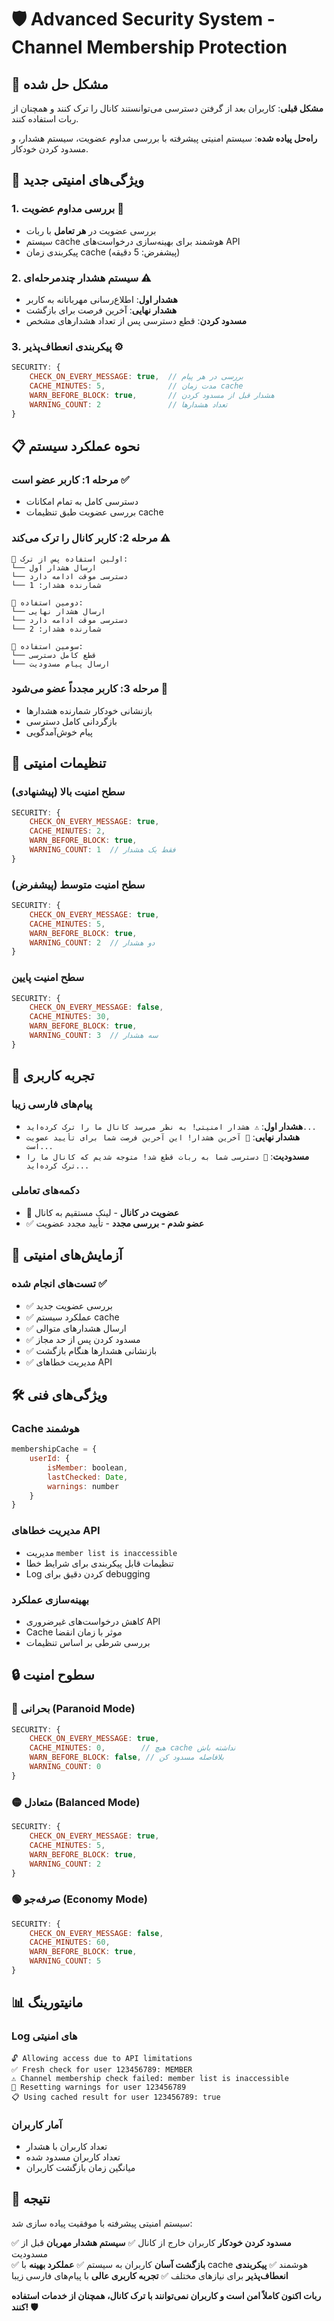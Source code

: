 # 🛡️ Advanced Security System - Channel Membership Protection

## 🎯 مشکل حل شده
**مشکل قبلی**: کاربران بعد از گرفتن دسترسی می‌توانستند کانال را ترک کنند و همچنان از ربات استفاده کنند.

**راه‌حل پیاده شده**: سیستم امنیتی پیشرفته با بررسی مداوم عضویت، سیستم هشدار، و مسدود کردن خودکار.

## 🚀 ویژگی‌های امنیتی جدید

### 1. **بررسی مداوم عضویت** 🔄
- بررسی عضویت در **هر تعامل** با ربات
- سیستم cache هوشمند برای بهینه‌سازی درخواست‌های API
- پیکربندی زمان cache (پیشفرض: 5 دقیقه)

### 2. **سیستم هشدار چندمرحله‌ای** ⚠️
- **هشدار اول**: اطلاع‌رسانی مهربانانه به کاربر
- **هشدار نهایی**: آخرین فرصت برای بازگشت
- **مسدود کردن**: قطع دسترسی پس از تعداد هشدارهای مشخص

### 3. **پیکربندی انعطاف‌پذیر** ⚙️
```javascript
SECURITY: {
    CHECK_ON_EVERY_MESSAGE: true,  // بررسی در هر پیام
    CACHE_MINUTES: 5,              // مدت زمان cache
    WARN_BEFORE_BLOCK: true,       // هشدار قبل از مسدود کردن
    WARNING_COUNT: 2               // تعداد هشدارها
}
```

## 📋 نحوه عملکرد سیستم

### مرحله 1: کاربر عضو است ✅
- دسترسی کامل به تمام امکانات
- بررسی عضویت طبق تنظیمات cache

### مرحله 2: کاربر کانال را ترک می‌کند ⚠️
```
🚨 اولین استفاده پس از ترک:
└── ارسال هشدار اول
└── دسترسی موقت ادامه دارد
└── شمارنده هشدار: 1

🚨 دومین استفاده:
└── ارسال هشدار نهایی
└── دسترسی موقت ادامه دارد  
└── شمارنده هشدار: 2

🔴 سومین استفاده:
└── قطع کامل دسترسی
└── ارسال پیام مسدودیت
```

### مرحله 3: کاربر مجدداً عضو می‌شود 🎉
- بازنشانی خودکار شمارنده هشدارها
- بازگردانی کامل دسترسی
- پیام خوش‌آمدگویی

## 🔧 تنظیمات امنیتی

### سطح امنیت بالا (پیشنهادی)
```javascript
SECURITY: {
    CHECK_ON_EVERY_MESSAGE: true,
    CACHE_MINUTES: 2,
    WARN_BEFORE_BLOCK: true,
    WARNING_COUNT: 1  // فقط یک هشدار
}
```

### سطح امنیت متوسط (پیشفرض)
```javascript
SECURITY: {
    CHECK_ON_EVERY_MESSAGE: true,
    CACHE_MINUTES: 5,
    WARN_BEFORE_BLOCK: true,
    WARNING_COUNT: 2  // دو هشدار
}
```

### سطح امنیت پایین
```javascript
SECURITY: {
    CHECK_ON_EVERY_MESSAGE: false,
    CACHE_MINUTES: 30,
    WARN_BEFORE_BLOCK: true,
    WARNING_COUNT: 3  // سه هشدار
}
```

## 📱 تجربه کاربری

### پیام‌های فارسی زیبا
- **هشدار اول**: `⚠️ هشدار امنیتی! به نظر می‌رسد کانال ما را ترک کرده‌اید...`
- **هشدار نهایی**: `🔴 آخرین هشدار! این آخرین فرصت شما برای تأیید عضویت است...`
- **مسدودیت**: `🚫 دسترسی شما به ربات قطع شد! متوجه شدیم که کانال ما را ترک کرده‌اید...`

### دکمه‌های تعاملی
- 🔗 **عضویت در کانال** - لینک مستقیم به کانال
- ✅ **عضو شدم - بررسی مجدد** - تأیید مجدد عضویت

## 🧪 آزمایش‌های امنیتی

### تست‌های انجام شده ✅
- ✅ بررسی عضویت جدید
- ✅ عملکرد سیستم cache
- ✅ ارسال هشدارهای متوالی
- ✅ مسدود کردن پس از حد مجاز
- ✅ بازنشانی هشدارها هنگام بازگشت
- ✅ مدیریت خطاهای API

## 🛠️ ویژگی‌های فنی

### Cache هوشمند
```javascript
membershipCache = {
    userId: {
        isMember: boolean,
        lastChecked: Date,
        warnings: number
    }
}
```

### مدیریت خطاهای API
- مدیریت `member list is inaccessible`
- تنظیمات قابل پیکربندی برای شرایط خطا
- Log کردن دقیق برای debugging

### بهینه‌سازی عملکرد
- کاهش درخواست‌های غیرضروری API
- Cache موثر با زمان انقضا
- بررسی شرطی بر اساس تنظیمات

## 🔒 سطوح امنیت

### 🔴 بحرانی (Paranoid Mode)
```javascript
SECURITY: {
    CHECK_ON_EVERY_MESSAGE: true,
    CACHE_MINUTES: 0,        // هیچ cache نداشته باش
    WARN_BEFORE_BLOCK: false, // بلافاصله مسدود کن
    WARNING_COUNT: 0
}
```

### 🟡 متعادل (Balanced Mode)
```javascript
SECURITY: {
    CHECK_ON_EVERY_MESSAGE: true,
    CACHE_MINUTES: 5,
    WARN_BEFORE_BLOCK: true,
    WARNING_COUNT: 2
}
```

### 🟢 صرفه‌جو (Economy Mode)
```javascript
SECURITY: {
    CHECK_ON_EVERY_MESSAGE: false,
    CACHE_MINUTES: 60,
    WARN_BEFORE_BLOCK: true,
    WARNING_COUNT: 5
}
```

## 📊 مانیتورینگ

### Log های امنیتی
```
🔓 Allowing access due to API limitations
✅ Fresh check for user 123456789: MEMBER
⚠️ Channel membership check failed: member list is inaccessible
🔄 Resetting warnings for user 123456789
📋 Using cached result for user 123456789: true
```

### آمار کاربران
- تعداد کاربران با هشدار
- تعداد کاربران مسدود شده
- میانگین زمان بازگشت کاربران

## 🎉 نتیجه

سیستم امنیتی پیشرفته با موفقیت پیاده سازی شد:

✅ **مسدود کردن خودکار** کاربران خارج از کانال
✅ **سیستم هشدار مهربان** قبل از مسدودیت  
✅ **بازگشت آسان** کاربران به سیستم
✅ **عملکرد بهینه** با cache هوشمند
✅ **پیکربندی انعطاف‌پذیر** برای نیازهای مختلف
✅ **تجربه کاربری عالی** با پیام‌های فارسی زیبا

**ربات اکنون کاملاً امن است و کاربران نمی‌توانند با ترک کانال، همچنان از خدمات استفاده کنند! 🛡️**